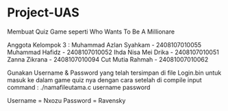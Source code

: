 # Project-UAS 
Membuat Quiz Game seperti Who Wants To Be A Millionare

Anggota Kelompok 3 :
Muhammad Azlan Syahkam - 2408107010055
Muhammad Hafidz - 2408107010052
Ihda Nisa Mei Drika - 2408107010051
Zanna Zikrana - 2408107010094
Cut Mutia Rahmah - 24081007010062


Gunakan Username & Password yang telah tersimpan di file Login.bin untuk masuk ke dalam game quiz nya
dengan cara setelah di compile input command :
./namafileutama.c username password

Username = Nxozu
Password = Ravensky
